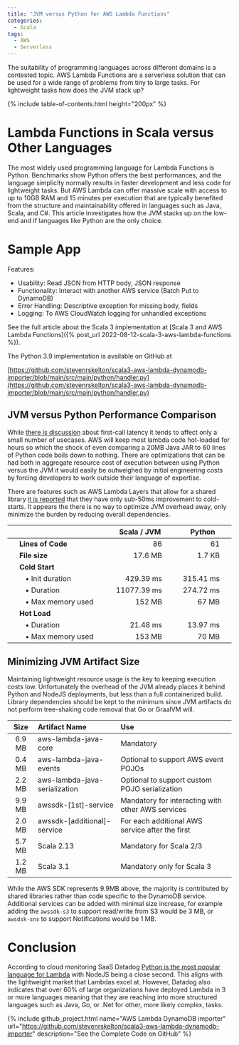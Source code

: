 ```yaml
---
title: "JVM versus Python for AWS Lambda Functions"
categories:
  - Scala
tags:
  - AWS
  - Serverless
---
```


The suitability of programming languages across different domains is a contested topic. AWS Lambda Functions are a
serverless solution that can be used for a wide range of problems from tiny to large tasks. For lightweight tasks how
does the JVM stack up?

{% include table-of-contents.html height="200px" %}

# Lambda Functions in Scala versus Other Languages

The most widely used programming language for Lambda Functions is Python. Benchmarks show Python offers the best
performances, and the language simplicity normally results in faster development and less code for lightweight tasks.
But AWS Lambda can offer massive scale with access to up to 10GB RAM and 15 minutes per execution that are typically
benefited from the structure and maintainability offered in languages such as Java, Scala, and C#. This article
investigates how the JVM stacks up on the low-end and if languages like Python are the only choice.

# Sample App

Features:

- Usability: Read JSON from HTTP body, JSON response
- Functionality: Interact with another AWS service (Batch Put to DynamoDB)
- Error Handling: Descriptive exception for missing body, fields
- Logging: To AWS CloudWatch logging for unhandled exceptions

See the full article about the Scala 3 implementation at
[Scala 3 and AWS Lambda Functions]({% post_url 2022-08-12-scala-3-aws-lambda-functions %}).

The Python 3.9 implementation is available on GitHub at

[https://github.com/stevenrskelton/scala3-aws-lambda-dynamodb-importer/blob/main/src/main/python/handler.py](https://github.com/stevenrskelton/scala3-aws-lambda-dynamodb-importer/blob/main/src/main/python/handler.py)

## JVM versus Python Performance Comparison

While [there is discussion](https://mikhail.io/serverless/coldstarts/aws/languages/) about first-call latency it tends
to affect only a small number of usecases. AWS will keep most lambda code hot-loaded for hours so which the shock of
even comparing a 20MB Java JAR to 60 lines of Python code boils down to nothing. There are optimizations that can be had
both in aggregate resource cost of execution between using Python versus the JVM it would easily be outweighed by
initial engineering costs by forcing developers to work outside their language of expertise.

There are features such as AWS Lambda Layers that allow for a shared
library [it is reported](https://www.simform.com/blog/lambda-cold-starts/) that they have only sub-50ms improvement to
cold-starts. It appears the there is no way to optimize JVM overhead away, only minimize the burden by reducing overall
dependencies.

<table style="margin-left:auto;margin-right:auto;max-width:500pt;display:table;">
  <thead>
    <tr>    
      <th></th>
      <th style="text-align:center">Scala / JVM</th>
      <th style="text-align:center">Python</th>  
    </tr>
  </thead>
  <tbody>
    <tr>
      <td style="font-weight:bold;padding-left:20pt">Lines of Code</td>
      <td style="text-align:right;padding-right:20pt">86</td>
      <td style="text-align:right;padding-right:20pt">61</td>
    </tr>
    <tr>
      <td style="font-weight:bold;padding-left:20pt">File size</td>
      <td style="text-align:right;padding-right:20pt">17.6 MB</td>
      <td style="text-align:right;padding-right:20pt">1.7 KB</td>
    </tr>
    <tr>
      <td style="font-weight:bold;padding-left:20pt">Cold Start</td>
      <td></td>
      <td></td>
    </tr>
    <tr>
      <td style="padding-left:30pt">• Init duration</td>
      <td style="text-align:right;padding-right:20pt">429.39 ms</td>
      <td style="text-align:right;padding-right:20pt">315.41 ms</td>
    </tr>
    <tr>
      <td style="padding-left:30pt">• Duration</td>
      <td style="text-align:right;padding-right:20pt">11077.39 ms</td>
      <td style="text-align:right;padding-right:20pt">274.72 ms</td>
    </tr>
    <tr>
      <td style="padding-left:30pt">• Max memory used</td>
      <td style="text-align:right;padding-right:20pt">152 MB</td>
      <td style="text-align:right;padding-right:20pt">67 MB</td>
    </tr>
    <tr>
      <td style="font-weight:bold;padding-left:20pt">Hot Load</td>
      <td></td>
      <td></td>
    </tr>
    <tr>
      <td style="padding-left:30pt">• Duration</td>
      <td style="text-align:right;padding-right:20pt">21.48 ms</td>
      <td style="text-align:right;padding-right:20pt">13.97 ms</td>
    </tr>
    <tr>
      <td style="padding-left:30pt">• Max memory used</td>
      <td style="text-align:right;padding-right:20pt">153 MB</td>
      <td style="text-align:right;padding-right:20pt">70 MB</td>
    </tr>
  </tbody>
</table>

## Minimizing JVM Artifact Size

Maintaining lightweight resource usage is the key to keeping execution costs low. Unfortunately the overhead of the JVM
already places it behind Python and NodeJS deployments, but less than a full containerized build. Library dependencies
should be kept to the minimum since JVM artifacts do not perform tree-shaking code removal that Go or GraalVM will.

|  Size   | Artifact Name                 | Use                                               |  
|:-------:|:------------------------------|:--------------------------------------------------|
| 6.9 MB  | aws-lambda-java-core          | Mandatory                                         |
| 0.4 MB  | aws-lambda-java-events        | Optional to support AWS event POJOs               |
| 2.2 MB  | aws-lambda-java-serialization | Optional to support custom POJO serialization     |
| 9.9 MB  | awssdk-[1st]-service          | Mandatory for interacting with other AWS services |
| 2.0 MB  | awssdk-[additional]-service   | For each additional AWS service after the first   |
| 5.7 MB  | Scala 2.13                    | Mandatory for Scala 2/3                           |
| 1.2 MB  | Scala 3.1                     | Mandatory only for Scala 3                        |

While the AWS SDK represents 9.9MB above, the majority is contributed by shared libraries rather than code specific to
the DynamoDB service. Additional services can be added with minimal size increase, for example adding the `awssdk-s3` to
support read/write from S3 would be 3 MB, or `awsdsk-sns` to support Notifications would be 1 MB.

# Conclusion

According to cloud monitoring SaaS
Datadog [Python is the most popular language for Lambda](https://www.datadoghq.com/state-of-serverless/) with NodeJS
being a close second. This aligns with the lightweight market that Lambdas excel at. However, Datadog also indicates that
over 60% of large organizations have deployed Lambda in 3 or more languages meaning that they are reaching into more
structured languages such as Java, Go, or .Net for other, more likely complex, tasks.

{%
include github_project.html
name="AWS Lambda DynamoDB importer"
url="https://github.com/stevenrskelton/scala3-aws-lambda-dynamodb-importer"
description="See the Complete Code on GitHub"
%}
